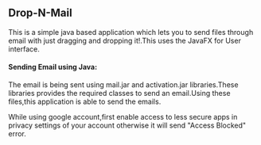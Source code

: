 ## Drop-N-Mail
This is a simple java based application which lets you to send files through email with just dragging and dropping it!.This uses the JavaFX for User interface.

#### Sending Email using Java:
The email is being sent using mail.jar and activation.jar libraries.These libraries provides the required classes to send an email.Using these files,this application is able to send the emails.

While using google account,first enable access to less secure apps in privacy settings of your account otherwise it will send "Access Blocked" error.
